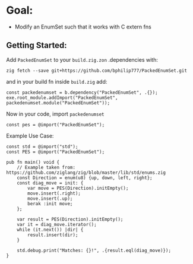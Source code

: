 # Goal:
- Modify an EnumSet such that it works with C extern fns

## Getting Started:
Add  `PackedEnumSet` to your `build.zig.zon` .dependencies with:
```
zig fetch --save git+https://github.com/bphilip777/PackedEnumSet.git
```

and in your build fn inside `build.zig` add:
```zig
const packedenumset = b.dependency("PackedEnumSet", .{});
exe.root_module.addImport("PackedEnumSet", packedenumset.module("PackedEnumSet"));
```

Now in your code, import `packedenumset`
```zig
const pes = @import("PackedEnumSet");
```

Example Use Case:
```zig
const std = @import("std");
const PES = @import("PackedEnumSet");

pub fn main() void {
    // Example taken from: https://github.com/ziglang/zig/blob/master/lib/std/enums.zig
    const Direction = enum(u8) {up, down, left, right};
    const diag_move = init: {
        var move = PES(Direction).initEmpty();
        move.insert(.right);
        move.insert(.up);
        berak :init move;
    };

    var result = PES(Direction).initEmpty();
    var it = diag_move.iterator();
    while (it.next()) |dir| {
        result.insert(dir);
    }

    std.debug.print("Matches: {}!", .{result.eql(diag_move)});
}
```
